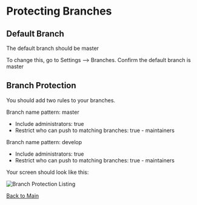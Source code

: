 # Protecting Branches

## Default Branch

The default branch should be master

To change this, go to Settings --> Branches. Confirm the default branch is master

## Branch Protection

You should add two rules to your branches.

Branch name pattern: master
* Include administrators: true
* Restrict who can push to matching branches: true - maintainers

Branch name pattern: develop
* Include administrators: true
* Restrict who can push to matching branches: true - maintainers

Your screen should look like this:

![Branch Protection Listing](https://github.com/itpartnersillinois/tutorial/blob/master/images/branch_protection_listing.png)

[Back to Main](https://github.com/itpartnersillinois/tutorial/blob/master/README.md)